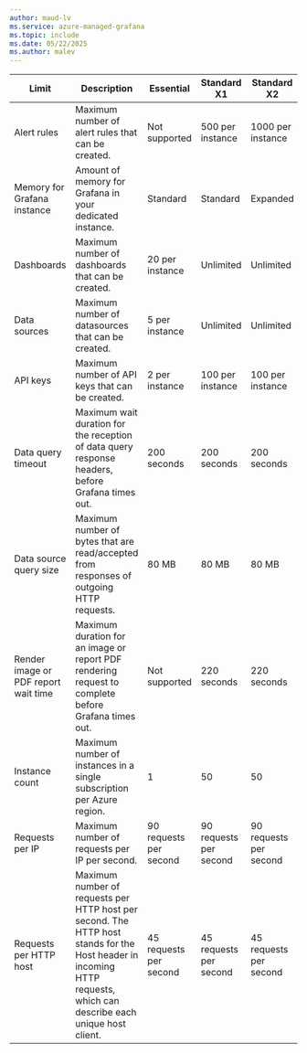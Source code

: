 ```yaml
---
author: maud-lv
ms.service: azure-managed-grafana
ms.topic: include
ms.date: 05/22/2025
ms.author: malev
---
```


| Limit                                | Description                                                                                                                                                          | Essential              | Standard X1            | Standard X2            |
|--------------------------------------|----------------------------------------------------------------------------------------------------------------------------------------------------------------------|------------------------|------------------------|------------------------|
| Alert rules                          | Maximum number of alert rules that can be created.                                                                                                                   | Not supported          | 500 per instance       | 1000 per instance      |
| Memory for Grafana instance          | Amount of memory for Grafana in your dedicated instance.                                                                                                             | Standard               | Standard               | Expanded               | 
| Dashboards                           | Maximum number of dashboards that can be created.                                                                                                                    | 20 per instance        | Unlimited              | Unlimited              |
| Data sources                         | Maximum number of datasources that can be created.                                                                                                                   | 5 per instance         | Unlimited              | Unlimited              |
| API keys                             | Maximum number of API keys that can be created.                                                                                                                      | 2 per instance         | 100 per instance       | 100 per instance       |
| Data query timeout                   | Maximum wait duration for the reception of data query response headers, before Grafana times out.                                                                    | 200 seconds            | 200 seconds            | 200 seconds            |
| Data source query size               | Maximum number of bytes that are read/accepted from responses of outgoing HTTP requests.                                                                             | 80 MB                  | 80 MB                  | 80 MB                  |
| Render image or PDF report wait time | Maximum duration for an image or report PDF rendering request to complete before Grafana times out.                                                                  | Not supported          | 220 seconds            | 220 seconds            |
| Instance count                       | Maximum number of instances in a single subscription per Azure region.                                                                                               | 1                      | 50                     | 50                     |
| Requests per IP                      | Maximum number of requests per IP per second.                                                                                                                        | 90 requests per second | 90 requests per second | 90 requests per second |
| Requests per HTTP host               | Maximum number of requests per HTTP host per second. The HTTP host stands for the Host header in incoming HTTP requests, which can describe each unique host client. | 45 requests per second | 45 requests per second | 45 requests per second |